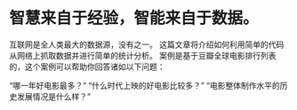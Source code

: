 # 智慧来自于经验，智能来自于数据。

互联网是全人类最大的数据源，没有之一。 这篇文章将介绍如何利用简单的代码从网络上抓取数据并进行简单的统计分析。 案例是基于豆瓣全球电影排行列表的，这个案例可以帮助你回答诸如以下问题：

“哪一年好电影最多？” “什么时代上映的好电影比较多？” “电影整体制作水平的历史发展情况是什么样？”

